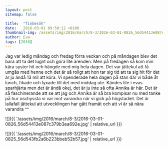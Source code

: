 ```yaml
---
layout: post
sitemap: false

title:  "finbesök"
date:   2016-03-01 09:50:12 +0100
thumbnail-img: /assets/img/2016/march/8-3/2016-03-01-0826_56d54413e087c379b3ea692e.jpg
author: Eva
tags: [2016]
---
```


Jag var ledig måndag och fredag förra veckan och på måndagen blev det bara att ta det lugnt och göra lite ärenden. Men på fredagen så kom min kära syster hit och hängde med mig hela dagen. Det var jättekul att få umgås med henne och det är så roligt att hon tar sig tid att ta sig hit för det är ju ändå 13 mil att köra. Vi spenderade hela dagen på stan där vi både åt lunch, fikade och lyxade till det med middag ute. Kändes lite i evas sparhjärta men det är ändå okej, det är ju inte så ofta Annika är här. Det är så faschinerande att se att jag och Annika är så bra kompisar nu med tanke på hur oschyssta vi var mot varandra när vi gick på högstadiet. Det är iallafall jättekul att utvecklingen har gått framåt och att vi är så nära varandra ^^

![]({{ '/assets/img/2016/march/8-3/2016-03-01-0826_56d54413e087c379b3ea692e.jpg'  | relative_url }})

![]({{ '/assets/img/2016/march/8-3/2016-03-01-0825_56d543fb2a6b223bbeb52b57.jpg'  | relative_url }})


